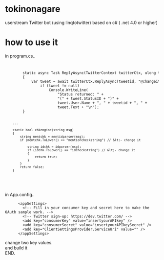 tokinonagare
============


userstream Twitter bot (using linqtotwitter) based on c# ( .net 4.0 or higher)


how to use it
===============

in program.cs..

<code>
<pre>
        static async Task ReplyAsync(TwitterContext twitterCtx, ulong tweetid,string status)
        {
            var tweet = await twitterCtx.ReplyAsync(tweetid, "@changeityours "+status);  // &lt;- change it
                if (tweet != null)
                    Console.WriteLine(
                        "Status returned: " +
                        "(" + tweet.StatusID + ")" +
                        tweet.User.Name + ", " + tweetid + ", " +
                        tweet.Text + "\n");
        }
        
        ...
        
        static bool chkengine(string msg)
        {
            string mentchk = mentidparser(msg);
            if (mentchk.ToLower() == "mentioncheckstring") // &lt;- change it
                
                string idchk = idparser(msg);
                if (idchk.ToLower() == "idcheckstring") // &lt;- change it
                {
                    return true;
                }
            }
            return false;
        }
        
</pre>
</code>

in App.config..

          <appSettings>
            <!-- Fill in your consumer key and secret here to make the OAuth sample work. -->
            <!-- Twitter sign-up: https://dev.twitter.com/ -->
            <add key="consumerKey" value="insertyourAPIkey" />
            <add key="consumerSecret" value="insertyourAPIkeySecret" />
            <add key="ClientSettingsProvider.ServiceUri" value="" />
          </appSettings>
        
change two key values.<br>
and build it<br>
END.
    

